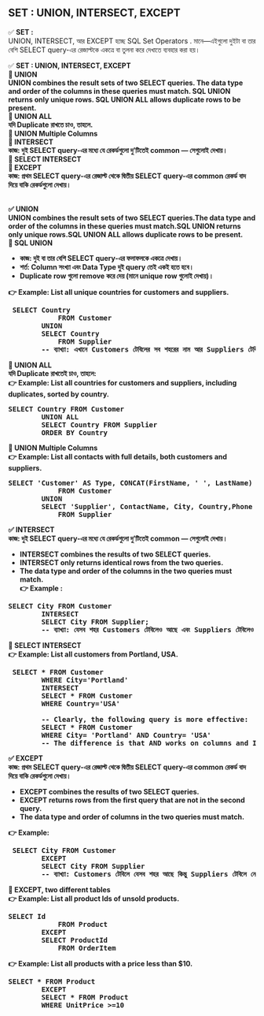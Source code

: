 ## SET : UNION, INTERSECT, EXCEPT
✅ <b>SET :</b> <br>UNION, INTERSECT, আর EXCEPT হচ্ছে SQL Set Operators . মানে—এইগুলো দুইটা বা তার বেশি SELECT query-এর রেজাল্টকে একত্রে বা তুলনা করে দেখাতে ব্যবহার করা হয়।  <br>

✅ <b>SET : UNION, INTERSECT, EXCEPT <b><br>
🔷 <b>UNION </b> <br> 
UNION combines the result sets of two SELECT queries. The data type and order of the columns in these queries must match. SQL UNION returns only unique rows. SQL UNION ALL allows duplicate rows to be present. <br>
🔷 <b> UNION ALL </b> <br> যদি Duplicate রাখতে চাও, তাহলে. <br>
🔷 <b> UNION Multiple Columns </b>  <br>
🔷 <b> INTERSECT </b>  <br> কাজ: দুই SELECT query-এর মধ্যে যে রেকর্ডগুলো দু’টিতেই common — সেগুলোই দেখায়। <br>
🔷 <b> SELECT INTERSECT </b> <br>
🔷 <b> EXCEPT </b> <br>  কাজ: প্রথম SELECT query-এর রেজাল্ট থেকে দ্বিতীয় SELECT query-এর common রেকর্ড বাদ দিয়ে বাকি রেকর্ডগুলো দেখায়। <br> <br> 


✅ <b>UNION </b> <br> UNION combines the result sets of two SELECT queries.The data type and order of the columns in these queries must match.SQL UNION returns only unique rows.SQL UNION ALL allows duplicate rows to be present. <br> 
🔷 <b>SQL UNION </b> <br>
 * কাজ: দুই বা তার বেশি SELECT query-এর ফলাফলকে একত্রে দেখায়।
 * শর্ত: Column সংখ্যা এবং Data Type দুই query তেই একই হতে হবে।
 * Duplicate row গুলো remove করে দেয় (মানে unique row গুলোই দেখায়)।

👉 Example:  List all unique countries for customers and suppliers.
<pre> SELECT Country
			FROM Customer
		UNION 
		SELECT Country
			FROM Supplier 
		-- ব্যাখ্যা: এখানে Customers টেবিলের সব শহরের নাম আর Suppliers টেবিলের শহরের নাম একত্রে দেখাবে, কিন্তু যদি একই নাম থাকে (যেমন "Dhaka" দুই টেবিলেই থাকে) তাহলে একবারই দেখাবে। </pre>		 
🔷 <b>UNION ALL </b> <br> যদি Duplicate রাখতেই চাও, তাহলে:  <br> 
👉 Example: List all countries for customers and suppliers, including duplicates, sorted by country. 
<pre>SELECT Country FROM Customer
		UNION ALL
		SELECT Country FROM Supplier
		ORDER BY Country </pre>		 
🔷 <b>UNION Multiple Columns </b> <br>
👉 Example: List all contacts with full details, both customers and suppliers. 
<pre>SELECT 'Customer' AS Type, CONCAT(FirstName, ' ', LastName) Contactname, City, Country, Phone
			FROM Customer
		UNION 
		SELECT 'Supplier', ContactName, City, Country,Phone
			FROM Supplier    </pre>		 


✅ <b>INTERSECT </b> <br> কাজ: দুই SELECT query-এর মধ্যে যে রেকর্ডগুলো দু’টিতেই common — সেগুলোই দেখায়। <br> 
 * INTERSECT combines the results of two SELECT queries.
 * INTERSECT only returns identical rows from the two queries.
 * The data type and order of the columns in the two queries must match.
<br>👉 Example :
<pre>SELECT City FROM Customer
		INTERSECT
		SELECT City FROM Supplier;
		-- ব্যাখ্যা: যেসব শহর Customers টেবিলেও আছে এবং Suppliers টেবিলেও আছে — শুধু সেগুলোই রেজাল্টে আসবে। অর্থাৎ, common values  </pre>		 
🔷 <b>SELECT INTERSECT </b>  <br> 
👉 Example: List all customers from Portland, USA. 
<pre> SELECT * FROM Customer
		WHERE City='Portland'
		INTERSECT 
		SELECT * FROM Customer
		WHERE Country='USA'
	
		-- Clearly, the following query is more effective: 
		SELECT * FROM Customer
		WHERE City= 'Portland' AND Country= 'USA'
		-- The difference is that AND works on columns and INTERSECT works on rows.   </pre>		 



✅ <b>EXCEPT</b> <br> কাজ: প্রথম SELECT query-এর রেজাল্ট থেকে দ্বিতীয় SELECT query-এর common রেকর্ড বাদ দিয়ে বাকি রেকর্ডগুলো দেখায়। <br> 
 * EXCEPT combines the results of two SELECT queries.
 * EXCEPT returns rows from the first query that are not in the second query.
 * The data type and order of columns in the two queries must match.

👉 Example:
<pre> SELECT City FROM Customer
		EXCEPT 
		SELECT City FROM Supplier
		-- ব্যাখ্যা: Customers টেবিলে যেসব শহর আছে কিন্তু Suppliers টেবিলে নেই — শুধু সেগুলো দেখাবে।   </pre>		 
🔷 <b>EXCEPT, two different tables </b>  <br> 
👉 Example:  List all product Ids of unsold products. 
<pre>SELECT Id 
			FROM Product
		EXCEPT 
		SELECT ProductId
			FROM OrderItem  </pre>		 
👉 Example: List all products with a price less than $10.
<pre>SELECT * FROM Product 
		EXCEPT 
		SELECT * FROM Product
		WHERE UnitPrice >=10    </pre>






